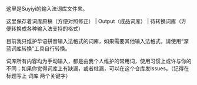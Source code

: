 这里是Suyiyi的输入法词库文件夹。

这里保存着词库原稿（方便对照修正） |  Output（成品词库）  |  待转换词库（方便转换成各种输入法支持的格式）

目前我只维护华语拼音输入法格式的词库，如果需要其他输入法格式，请使用“深蓝词库转换”工具自行转换。

词库所有内容均为手动输入，都是由我个人维护的常用词，使用习惯上或许与你的不同；如果你觉得词库上有缺漏，或者纰漏，可以在这个仓库发Issues。（记得在标题写上 词库 两个关键字）